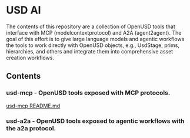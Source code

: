 # USD AI 
The contents of this repository are a collection of OpenUSD tools that interface with MCP (modelcontextprotocol) and A2A (agent2agent). The goal of this effort is to give large language models and agentic workflows the tools to work directly with OpenUSD objects, e.g., UsdStage, prims, hierarchies, and others and integrate them into comprehensive asset creation workflows.

## Contents
### usd-mcp - OpenUSD tools exposed with MCP protocols.
[usd-mcp README.md](./usd-ai/README.md)

### usd-a2a - OpenUSD tools exposed to agentic workflows with the a2a protocol.
